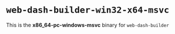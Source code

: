 # `web-dash-builder-win32-x64-msvc`

This is the **x86_64-pc-windows-msvc** binary for `web-dash-builder`
